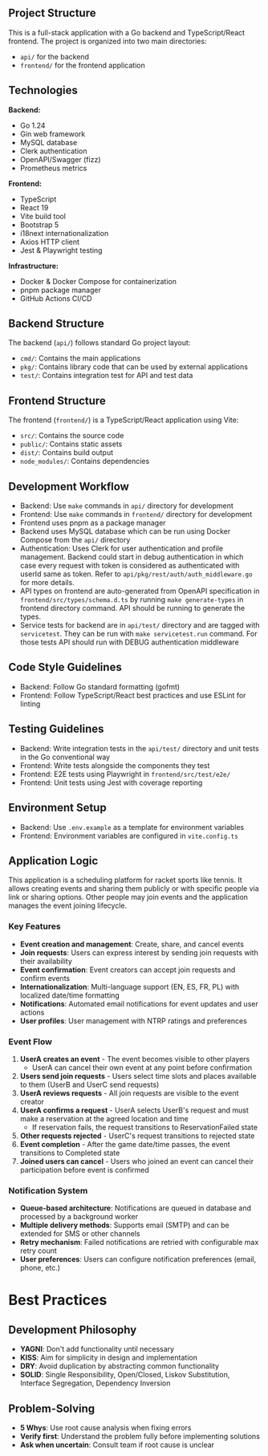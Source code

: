## Project Structure
This is a full-stack application with a Go backend and TypeScript/React frontend. The project is organized into two main directories:
- `api/` for the backend
- `frontend/` for the frontend application

## Technologies
**Backend:**
- Go 1.24
- Gin web framework
- MySQL database
- Clerk authentication
- OpenAPI/Swagger (fizz)
- Prometheus metrics

**Frontend:**
- TypeScript
- React 19
- Vite build tool
- Bootstrap 5
- i18next internationalization
- Axios HTTP client
- Jest & Playwright testing

**Infrastructure:**
- Docker & Docker Compose for containerization
- pnpm package manager
- GitHub Actions CI/CD

## Backend Structure
The backend (`api/`) follows standard Go project layout:
- `cmd/`: Contains the main applications
- `pkg/`: Contains library code that can be used by external applications
- `test/`: Contains integration test for API and test data


## Frontend Structure
The frontend (`frontend/`) is a TypeScript/React application using Vite:
- `src/`: Contains the source code
- `public/`: Contains static assets
- `dist/`: Contains build output
- `node_modules/`: Contains dependencies

## Development Workflow
- Backend: Use `make` commands in `api/` directory for development
- Frontend: Use `make` commands in `frontend/` directory for development
- Frontend uses pnpm as a package manager
- Backend uses MySQL database which can be run using Docker Compose from the `api/` directory
- Authentication: Uses Clerk for user authentication and profile management. Backend could start in debug authentication in which case every request with token is considered as authenticated with userId same as token. Refer to `api/pkg/rest/auth/auth_middleware.go` for more details.
- API types on frontend are auto-generated from OpenAPI specification in `frontend/src/types/schema.d.ts` by running `make generate-types` in frontend directory command. API should be running to generate the types.
- Service tests for backend are in `api/test/` directory and are tagged with `servicetest`. They can be run with `make servicetest.run` command. For those tests API should run with DEBUG authentication middleware


## Code Style Guidelines
- Backend: Follow Go standard formatting (gofmt)
- Frontend: Follow TypeScript/React best practices and use ESLint for linting

## Testing Guidelines
- Backend: Write integration tests in the `api/test/` directory and unit tests in the Go conventional way
- Frontend: Write tests alongside the components they test
- Frontend: E2E tests using Playwright in `frontend/src/test/e2e/`
- Frontend: Unit tests using Jest with coverage reporting

## Environment Setup
- Backend: Use `.env.example` as a template for environment variables
- Frontend: Environment variables are configured in `vite.config.ts` 


## Application Logic

This application is a scheduling platform for racket sports like tennis. It allows creating events and sharing them publicly or with specific people via link or sharing options. Other people may join events and the application manages the event joining lifecycle.

### Key Features
- **Event creation and management**: Create, share, and cancel events
- **Join requests**: Users can express interest by sending join requests with their availability
- **Event confirmation**: Event creators can accept join requests and confirm events
- **Internationalization**: Multi-language support (EN, ES, FR, PL) with localized date/time formatting
- **Notifications**: Automated email notifications for event updates and user actions
- **User profiles**: User management with NTRP ratings and preferences


### Event Flow
1. **UserA creates an event** - The event becomes visible to other players
   - UserA can cancel their own event at any point before confirmation
2. **Users send join requests** - Users select time slots and places available to them (UserB and UserC send requests)
3. **UserA reviews requests** - All join requests are visible to the event creator
4. **UserA confirms a request** - UserA selects UserB's request and must make a reservation at the agreed location and time
   - If reservation fails, the request transitions to ReservationFailed state
5. **Other requests rejected** - UserC's request transitions to rejected state
6. **Event completion** - After the game date/time passes, the event transitions to Completed state
7. **Joined users can cancel** - Users who joined an event can cancel their participation before event is confirmed

### Notification System
- **Queue-based architecture**: Notifications are queued in database and processed by a background worker
- **Multiple delivery methods**: Supports email (SMTP) and can be extended for SMS or other channels
- **Retry mechanism**: Failed notifications are retried with configurable max retry count
- **User preferences**: Users can configure notification preferences (email, phone, etc.)


# Best Practices

## Development Philosophy
- **YAGNI**: Don't add functionality until necessary
- **KISS**: Aim for simplicity in design and implementation
- **DRY**: Avoid duplication by abstracting common functionality
- **SOLID**: Single Responsibility, Open/Closed, Liskov Substitution, Interface Segregation, Dependency Inversion

## Problem-Solving
- **5 Whys**: Use root cause analysis when fixing errors
- **Verify first**: Understand the problem fully before implementing solutions
- **Ask when uncertain**: Consult team if root cause is unclear


